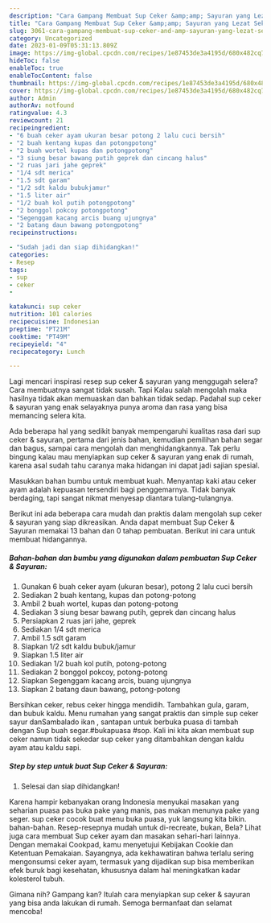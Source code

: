 ```yaml
---
description: "Cara Gampang Membuat Sup Ceker &amp;amp; Sayuran yang Lezat Sekali, Buat Buka Puasa Enak"
title: "Cara Gampang Membuat Sup Ceker &amp;amp; Sayuran yang Lezat Sekali, Buat Buka Puasa Enak"
slug: 3061-cara-gampang-membuat-sup-ceker-and-amp-sayuran-yang-lezat-sekali-buat-buka-puasa-enak
category: Uncategorized
date: 2023-01-09T05:31:13.809Z
image: https://img-global.cpcdn.com/recipes/1e87453de3a4195d/680x482cq70/sup-ceker-sayuran-foto-resep-utama.jpg
hideToc: false
enableToc: true
enableTocContent: false
thumbnail: https://img-global.cpcdn.com/recipes/1e87453de3a4195d/680x482cq70/sup-ceker-sayuran-foto-resep-utama.jpg
cover: https://img-global.cpcdn.com/recipes/1e87453de3a4195d/680x482cq70/sup-ceker-sayuran-foto-resep-utama.jpg
author: Admin
authorAv: notfound
ratingvalue: 4.3
reviewcount: 21
recipeingredient:
- "6 buah ceker ayam ukuran besar potong 2 lalu cuci bersih"
- "2 buah kentang kupas dan potongpotong"
- "2 buah wortel kupas dan potongpotong"
- "3 siung besar bawang putih geprek dan cincang halus"
- "2 ruas jari jahe geprek"
- "1/4 sdt merica"
- "1.5 sdt garam"
- "1/2 sdt kaldu bubukjamur"
- "1.5 liter air"
- "1/2 buah kol putih potongpotong"
- "2 bonggol pokcoy potongpotong"
- "Segenggam kacang arcis buang ujungnya"
- "2 batang daun bawang potongpotong"
recipeinstructions:

- "Sudah jadi dan siap dihidangkan!"
categories:
- Resep
tags:
- sup
- ceker
- 

katakunci: sup ceker  
nutrition: 101 calories
recipecuisine: Indonesian
preptime: "PT21M"
cooktime: "PT49M"
recipeyield: "4"
recipecategory: Lunch

---
```



Lagi mencari inspirasi resep sup ceker &amp; sayuran yang menggugah selera? Cara membuatnya sangat tidak susah. Tapi Kalau salah mengolah maka hasilnya tidak akan memuaskan dan bahkan tidak sedap. Padahal sup ceker &amp; sayuran yang enak selayaknya punya aroma dan rasa yang bisa memancing selera kita.


Ada beberapa hal yang sedikit banyak mempengaruhi kualitas rasa dari sup ceker &amp; sayuran, pertama dari jenis bahan, kemudian pemilihan bahan segar dan bagus, sampai cara mengolah dan menghidangkannya. Tak perlu bingung kalau mau menyiapkan sup ceker &amp; sayuran yang enak di rumah, karena asal sudah tahu caranya maka hidangan ini dapat jadi sajian spesial.

Masukkan bahan bumbu untuk membuat kuah. Menyantap kaki atau ceker ayam adalah kepuasan tersendiri bagi penggemarnya. Tidak banyak berdaging, tapi sangat nikmat menyesap diantara tulang-tulangnya.


Berikut ini ada beberapa cara mudah dan praktis dalam mengolah sup ceker &amp; sayuran yang siap dikreasikan. Anda dapat membuat Sup Ceker &amp; Sayuran memakai 13 bahan dan 0 tahap pembuatan. Berikut ini cara untuk membuat hidangannya.

<!--inarticleads1-->

##### Bahan-bahan dan bumbu yang digunakan dalam pembuatan Sup Ceker &amp; Sayuran:

1. Gunakan 6 buah ceker ayam (ukuran besar), potong 2 lalu cuci bersih
1. Sediakan 2 buah kentang, kupas dan potong-potong
1. Ambil 2 buah wortel, kupas dan potong-potong
1. Sediakan 3 siung besar bawang putih, geprek dan cincang halus
1. Persiapkan 2 ruas jari jahe, geprek
1. Sediakan 1/4 sdt merica
1. Ambil 1.5 sdt garam
1. Siapkan 1/2 sdt kaldu bubuk/jamur
1. Siapkan 1.5 liter air
1. Sediakan 1/2 buah kol putih, potong-potong
1. Sediakan 2 bonggol pokcoy, potong-potong
1. Siapkan Segenggam kacang arcis, buang ujungnya
1. Siapkan 2 batang daun bawang, potong-potong


Bersihkan ceker, rebus ceker hingga mendidih. Tambahkan gula, garam, dan bubuk kaldu. Menu rumahan yang sangat praktis dan simple sup ceker sayur danSambalado ikan , santapan untuk berbuka puasa di tambah dengan Sup buah segar.#bukapuasa #sop. Kali ini kita akan membuat sup ceker namun tidak sekedar sup ceker yang ditambahkan dengan kaldu ayam atau kaldu sapi. 

<!--inarticleads2-->

##### Step by step untuk buat Sup Ceker &amp; Sayuran:


1. Selesai dan siap dihidangkan!

Karena hampir kebanyakan orang Indonesia menyukai masakan yang seharian puasa pas buka pake yang manis, pas makan menunya pake yang seger. sup ceker cocok buat menu buka puasa, yuk langsung kita bikin. bahan-bahan. Resep-resepnya mudah untuk di-recreate, bukan, Bela? Lihat juga cara membuat Sup ceker ayam dan masakan sehari-hari lainnya. Dengan memakai Cookpad, kamu menyetujui Kebijakan Cookie dan Ketentuan Pemakaian. Sayangnya, ada kekhawatiran bahwa terlalu sering mengonsumsi ceker ayam, termasuk yang dijadikan sup bisa memberikan efek buruk bagi kesehatan, khususnya dalam hal meningkatkan kadar kolesterol tubuh. 

Gimana nih? Gampang kan? Itulah cara menyiapkan sup ceker &amp; sayuran yang bisa anda lakukan di rumah. Semoga bermanfaat dan selamat mencoba!
